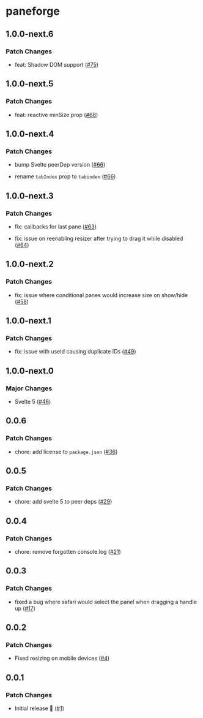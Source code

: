 # paneforge

## 1.0.0-next.6

### Patch Changes

- feat: Shadow DOM support ([#75](https://github.com/svecosystem/paneforge/pull/75))

## 1.0.0-next.5

### Patch Changes

- feat: reactive minSize prop ([#68](https://github.com/svecosystem/paneforge/pull/68))

## 1.0.0-next.4

### Patch Changes

- bump Svelte peerDep version ([#66](https://github.com/svecosystem/paneforge/pull/66))

- rename `tabIndex` prop to `tabindex` ([#66](https://github.com/svecosystem/paneforge/pull/66))

## 1.0.0-next.3

### Patch Changes

- fix: callbacks for last pane ([#63](https://github.com/svecosystem/paneforge/pull/63))

- fix: issue on reenabling resizer after trying to drag it while disabled ([#64](https://github.com/svecosystem/paneforge/pull/64))

## 1.0.0-next.2

### Patch Changes

- fix: issue where conditional panes would increase size on show/hide ([#58](https://github.com/svecosystem/paneforge/pull/58))

## 1.0.0-next.1

### Patch Changes

- fix: issue with useId causing duplicate IDs ([#49](https://github.com/svecosystem/paneforge/pull/49))

## 1.0.0-next.0

### Major Changes

- Svelte 5 ([#46](https://github.com/svecosystem/paneforge/pull/46))

## 0.0.6

### Patch Changes

- chore: add license to `package.json` ([#36](https://github.com/svecosystem/paneforge/pull/36))

## 0.0.5

### Patch Changes

- chore: add svelte 5 to peer deps ([#29](https://github.com/svecosystem/paneforge/pull/29))

## 0.0.4

### Patch Changes

- chore: remove forgotten console.log ([#21](https://github.com/svecosystem/paneforge/pull/21))

## 0.0.3

### Patch Changes

- fixed a bug where safari would select the panel when dragging a handle up ([#17](https://github.com/svecosystem/paneforge/pull/17))

## 0.0.2

### Patch Changes

- Fixed resizing on mobile devices ([#4](https://github.com/svecosystem/paneforge/pull/4))

## 0.0.1

### Patch Changes

- Initial release 🎉 ([#1](https://github.com/svecosystem/paneforge/pull/1))
